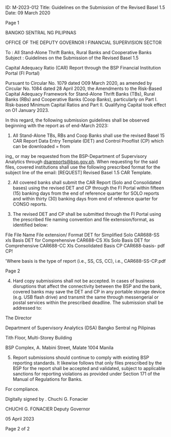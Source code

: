 ID: M-2023-012
Title: Guidelines on the Submission of the Revised Basel 1.5
Date: 09 March 2020

Page 1

BANGKO SENTRAL NG PILIPINAS

OFFICE OF THE DEPUTY GOVERNOR I FINANCIAL SUPERVISION SECTOR

To : All Stand-Alone Thrift Banks, Rural Banks and Cooperative Banks Subject : Guidelines on the Submission of the Revised Basel 1.5

Capital Adequacy Ratio (CAR) Report through the BSP Financial Institution Portal (FI Portal)

Pursuant to Circular No. 1079 dated O09 March 2020, as amended by Circular No. 1084 dated 28 April 2020, the Amendments to the Risk-Based Capital Adequacy Framework for Stand-Alone Thrift Banks (TBs), Rural Banks (RBs) and Cooperative Banks (Coop Banks), particularly on Part I. Risk-based Minimum Capital Ratios and Part II. Qualifying Capital took effect on O1 January 2023.

In this regard, the following submission guidelines shall be observed beginning with the report as of end-March 2023:

1. All Stand-Alone TBs, RBs and Coop Banks shall use the revised Basel 15 CAR Report Data Entry Template (DET) and Control Prooflist (CP) which can be downloaded = from

ing_ or may be requested from the BSP-Department of Supervisory Analytics through dsareports@bsp.gov.ph. When requesting for the said files, covered institutions shall use the following prescribed format for the subject line of the email: [REQUEST] Revised Basel 1.5 CAR Template.

2. All covered banks shall submit the CAR Report (Solo and Consolidated bases) using the revised DET and CP through the FI Portal within fifteen (15) banking days from the end of reference quarter for SOLO reports and within thirty (30) banking days from end of reference quarter for CONSO reports.

3. The revised DET and CP shall be submitted through the FI Portal using the prescribed file naming convention and file extension/format, as identified below:

File File Name File extension/ Format DET for Simplified Solo CAR688-SS xls Basis DET for Comprehensive CAR688-CS Xls Solo Basis DET for Comprehensive CAR688-CC Xls Consolidated Basis CP CAR688-basis- pdf CP!

'Where basis is the type of report (i.e., SS, CS, CC), i.e., CAR688-SS-CP.pdf

Page 2

4. Hard copy submissions shall not be accepted. In cases of business disruptions that affect the connectivity between the BSP and the bank, covered banks may save the DET and CP in any portable storage device (e.g. USB flash drive) and transmit the same through messengerial or postal services within the prescribed deadline. The submission shall be addressed to:

The Director

Department of Supervisory Analytics (DSA) Bangko Sentral ng Pilipinas

Tith Floor, Multi-Storey Building

BSP Complex, A. Mabini Street, Malate 1004 Manila

5. Report submissions should continue to comply with existing BSP reporting standards. It likewise follows that only files prescribed by the BSP for the report shall be accepted and validated, subject to applicable sanctions for reporting violations as provided under Section 171 of the Manual of Regulations for Banks.

For compliance.

Digitally signed by . Chuchi G. Fonacier

CHUCHI G. FONACIER Deputy Governor

05 April 2023

Page 2 of 2